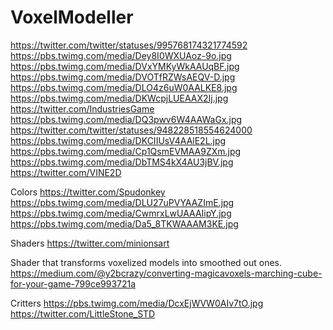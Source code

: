 # VoxelModeller

https://twitter.com/twitter/statuses/995768174321774592
https://pbs.twimg.com/media/Dey8I0WXUAoz-9o.jpg
https://pbs.twimg.com/media/DVxYMKyWkAAUqBF.jpg
https://pbs.twimg.com/media/DVOTfRZWsAEQV-D.jpg
https://pbs.twimg.com/media/DLO4z6uW0AALKE8.jpg
https://pbs.twimg.com/media/DKWcpjLUEAAX2Ij.jpg
https://twitter.com/IndustriesGame
https://pbs.twimg.com/media/DQ3pwv6W4AAWaGx.jpg
https://twitter.com/twitter/statuses/948228518554624000
https://pbs.twimg.com/media/DKCIIUsV4AAlE2L.jpg
https://pbs.twimg.com/media/Cp1QsmEVMAA9ZXm.jpg
https://pbs.twimg.com/media/DbTMS4kX4AU3jBV.jpg
https://twitter.com/VINE2D

Colors
https://twitter.com/Spudonkey
https://pbs.twimg.com/media/DLU27uPVYAAZImE.jpg
https://pbs.twimg.com/media/CwmrxLwUAAAIipY.jpg
https://pbs.twimg.com/media/Da5_8TKWAAAM3KE.jpg

Shaders
https://twitter.com/minionsart

Shader that transforms voxelized models into smoothed out ones.
https://medium.com/@y2bcrazy/converting-magicavoxels-marching-cube-for-your-game-799ce993721a

Critters
https://pbs.twimg.com/media/DcxEjWVW0AIv7tO.jpg
https://twitter.com/LittleStone_STD
